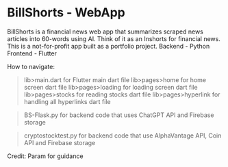# BillShorts - WebApp

BillShorts is a financial news web app that summarizes scraped news articles into 60-words using AI. Think of it as an Inshorts for financial news. This is a not-for-profit app built as a portfolio project. Backend - Python Frontend - Flutter


How to navigate:
>lib>main.dart for Flutter main dart file
>lib>pages>home for home screen dart file
>lib>pages>loading for loading screen dart file
>lib>pages>stocks for reading stocks dart file
>lib>pages>hyperlink for handling all hyperlinks dart file

>BS-Flask.py for backend code that uses ChatGPT API and Firebase storage

>cryptostocktest.py for backend code that use AlphaVantage API, Coin API and Firebase storage


Credit: Param for guidance
